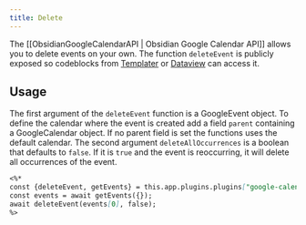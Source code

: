 ```yaml
---
title: Delete
---
```


The [[ObsidianGoogleCalendarAPI | Obsidian Google Calendar API]] allows you to delete events on your own. The function `deleteEvent` is publicly exposed so codeblocks from [Templater](https://github.com/SilentVoid13/Templater) or [Dataview](https://github.com/blacksmithgu/obsidian-dataview) can access it.

## Usage

The first argument of the `deleteEvent` function is a GoogleEvent object.
To define the calendar where the event is created add a field `parent` containing a GoogleCalendar object.
If no parent field is set the functions uses the default calendar.
The second argument `deleteAllOccurrences` is a boolean that defaults to `false`.
If it is `true` and the event is reoccurring, it will delete all occurrences of the event.

~~~markdown title="Example"
<%*
const {deleteEvent, getEvents} = this.app.plugins.plugins["google-calendar"].api;
const events = await getEvents({});
await deleteEvent(events[0], false);
%>
~~~
